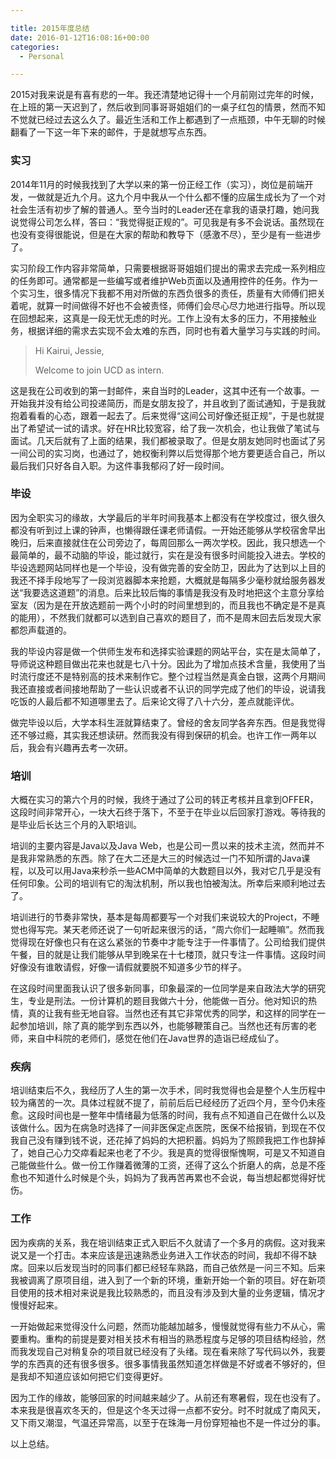 ```yaml
---

title: 2015年度总结
date: 2016-01-12T16:08:16+00:00
categories:
  - Personal

---
```




2015对我来说是有喜有悲的一年。我还清楚地记得十一个月前刚过完年的时候，在上班的第一天迟到了，然后收到同事哥哥姐姐们的一桌子红包的情景，然而不知不觉就已经过去这么久了。最近生活和工作上都遇到了一点瓶颈，中午无聊的时候翻看了一下这一年下来的邮件，于是就想写点东西。

<!-- more -->

### 实习

2014年11月的时候我找到了大学以来的第一份正经工作（实习），岗位是前端开发，一做就是近九个月。这九个月中我从一个什么都不懂的应届生成长为了一个对社会生活有初步了解的普通人。至今当时的Leader还在拿我的语录打趣，她问我说觉得公司怎么样，答曰：“我觉得挺正规的”。可见我是有多不会说话。虽然现在也没有变得很能说，但是在大家的帮助和教导下（感激不尽），至少是有一些进步了。

实习阶段工作内容非常简单，只需要根据哥哥姐姐们提出的需求去完成一系列相应的任务即可。通常都是一些编写或者维护Web页面以及通用控件的任务。作为一个实习生，很多情况下我都不用对所做的东西负很多的责任，质量有大师傅们把关着呢，就算一时间做得不好也不会被责怪，师傅们会尽心尽力地进行指导。所以现在回想起来，这真是一段无忧无虑的时光。工作上没有太多的压力，不用接触业务，根据详细的需求去实现不会太难的东西，同时也有着大量学习与实践的时间。

> Hi Kairui, Jessie,
> 
> Welcome to join UCD as intern.

这是我在公司收到的第一封邮件，来自当时的Leader，这其中还有一个故事。一开始我并没有给公司投递简历，而是女朋友投了，并且收到了面试通知，于是我就抱着看看的心态，跟着一起去了。后来觉得“这间公司好像还挺正规”，于是也就提出了希望试一试的请求。好在HR比较宽容，给了我一次机会，也让我做了笔试与面试。几天后就有了上面的结果，我们都被录取了。但是女朋友她同时也面试了另一间公司的实习岗，也通过了，她权衡利弊以后觉得那个地方要更适合自己，所以最后我们只好各自入职。为这件事我郁闷了好一段时间。

### 毕设

因为全职实习的缘故，大学最后的半年时间我基本上都没有在学校度过，很久很久都没有听到过上课的钟声，也懒得跟任课老师请假。一开始还能够从学校宿舍早出晚归，后来直接就住在公司旁边了，每周回那么一两次学校。因此，我只想选一个最简单的，最不动脑的毕设，能过就行，实在是没有很多时间能投入进去。学校的毕设选题网站同样也是一个毕设，没有做完善的安全防卫，因此为了达到以上目的我还不择手段地写了一段浏览器脚本来抢题，大概就是每隔多少毫秒就给服务器发送“我要选这道题”的消息。后来比较后悔的事情是我没有及时地把这个主意分享给室友（因为是在开放选题前一两个小时的时间里想到的，而且我也不确定是不是真的能用），不然我们就都可以选到自己喜欢的题目了，而不是周末回去后发现大家都怨声载道的。

我的毕设内容是做一个供师生发布和选择实验课题的网站平台，实在是太简单了，导师说这种题目做出花来也就是七八十分。因此为了增加点技术含量，我使用了当时流行度还不是特别高的技术来制作它。整个过程当然是真金白银，这两个月期间我还直接或者间接地帮助了一些认识或者不认识的同学完成了他们的毕设，说请我吃饭的人最后都不知道哪里去了。后来论文得了八十六分，差点就能评优。

做完毕设以后，大学本科生涯就算结束了。曾经的舍友同学各奔东西。但是我觉得还不够过瘾，其实我还想读研。然而我没有得到保研的机会。也许工作一两年以后，我会有兴趣再去考一次研。

### 培训

大概在实习的第六个月的时候，我终于通过了公司的转正考核并且拿到OFFER，这段时间非常开心，一块大石终于落下，不至于在毕业以后回家打游戏。等待我的是毕业后长达三个月的入职培训。

培训的主要内容是Java以及Java Web，也是公司一贯以来的技术主流，然而并不是我非常熟悉的东西。除了在大二还是大三的时候选过一门不知所谓的Java课程，以及可以用Java来秒杀一些ACM中简单的大数题目以外，我对它几乎是没有任何印象。公司的培训有它的淘汰机制，所以我也怕被淘汰。所幸后来顺利地过去了。

培训进行的节奏非常快，基本是每周都要写一个对我们来说较大的Project，不睡觉也得写完。某天老师还说了一句听起来很污的话，“周六你们一起睡嘛”。然而我觉得现在好像也只有在这么紧张的节奏中才能专注于一件事情了。公司给我们提供午餐，目的就是让我们能够从早到晚呆在十七楼顶，就只专注一件事情。这段时间好像没有谁敢请假，好像一请假就要脱不知道多少节的样子。

在这段时间里面我认识了很多新同事，印象最深的一位同学是来自政法大学的研究生，专业是刑法。一份计算机的题目我做六十分，他能做一百分。他对知识的热情，真的让我有些无地自容。当然也还有其它非常优秀的同学，和这样的同学在一起参加培训，除了真的能学到东西以外，也能够鞭策自己。当然也还有厉害的老师，来自中科院的老师们，感觉在他们在Java世界的造诣已经成仙了。

### 疾<del></del>病

培训结束后不久，我经历了人生的第一次手术，同时我觉得也会是整个人生历程中较为痛苦的一次。具体过程就不提了，前前后后已经经历了近四个月，至今仍未痊愈。这段时间也是一整年中情绪最为低落的时间，我有点不知道自己在做什么以及该做什么。因为在病急时选择了一间非医保定点医院，医保不给报销，到现在不仅我自己没有赚到钱不说，还花掉了妈妈的大把积蓄。妈妈为了照顾我把工作也辞掉了，她自己心力交瘁看起来也老了不少。我是真的觉得很惭愧啊，可是又不知道自己能做些什么。做一份工作赚着微薄的工资，还得了这么个折磨人的病，总是不痊愈也不知道什么时候是个头，妈妈为了我再苦再累也不会说，每当想起都觉得好忧伤。

### 工作

因为疾病的关系，我在培训结束正式入职后不久就请了一个多月的病假。这对我来说又是一个打击。本来应该是迅速熟悉业务进入工作状态的时间，我却不得不缺席。回来以后发现当时的同事们都已经轻车熟路，而自己依然是一问三不知。后来我被调离了原项目组，进入到了一个新的环境，重新开始一个新的项目。好在新项目使用的技术相对来说是我比较熟悉的，而且没有涉及到大量的业务逻辑，情况才慢慢好起来。

一开始做起来觉得没什么问题，然而功能越加越多，慢慢就觉得有些力不从心，需要重构。重构的前提是要对相关技术有相当的熟悉程度与足够的项目结构经验，然而我发现自己对稍复杂的项目就已经没有了头绪。现在看来除了写代码以外，我要学的东西真的还有很多很多。很多事情我虽然知道怎样做是不好或者不够好的，但是我却不知道应该如何把它们变得更好。

因为工作的缘故，能够回家的时间越来越少了。从前还有寒暑假，现在也没有了。本来我是很喜欢冬天的，但是这个冬天过得一点都不安分。时不时就成了南风天，又下雨又潮湿，气温还异常高，以至于在珠海一月份穿短袖也不是一件过分的事。

以上总结。
